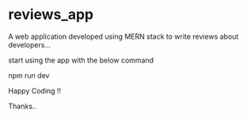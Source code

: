 # reviews_app
A web application developed using MERN stack to write reviews about developers...

start using the app with the below command

npm run dev


Happy Coding !!

Thanks..
